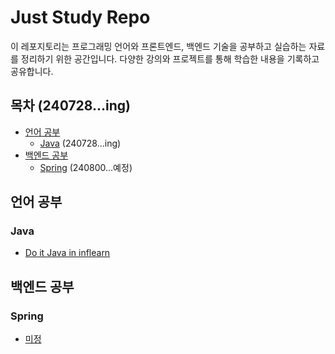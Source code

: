 # Just Study Repo

이 레포지토리는 프로그래밍 언어와 프론트엔드, 백엔드 기술을 공부하고 실습하는 자료를 정리하기 위한 공간입니다.
다양한 강의와 프로젝트를 통해 학습한 내용을 기록하고 공유합니다.

## 목차 (240728...ing)
- [언어 공부](#언어-공부)
  - [Java](#java) (240728...ing)
- [백엔드 공부](#백엔드-공부)
  - [Spring](#spring) (240800...예정)

## 언어 공부

### Java
- [Do it Java in inflearn](language-study/java/do-it-java)
  
## 백엔드 공부

### Spring
- [미정](backend-study/Spring/미정)
